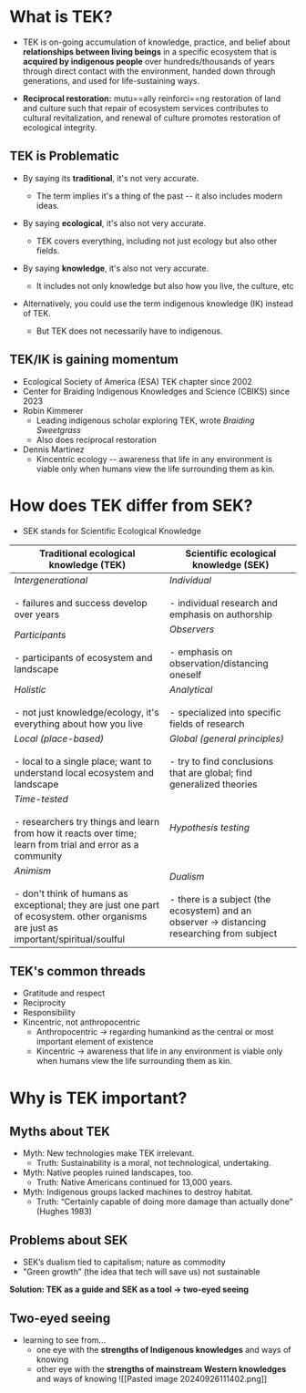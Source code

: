 
# What is TEK?
* TEK is on-going accumulation of knowledge, practice, and belief about **relationships between living beings** in a specific ecosystem that is **acquired by indigenous people** over hundreds/thousands of years through direct contact with the environment, handed down through generations, and used for life-sustaining ways.

* **Reciprocal restoration:** mutu==ally reinforci==ng restoration of land and culture such that repair of ecosystem services contributes to cultural revitalization, and renewal of culture promotes restoration of ecological integrity.

## TEK is Problematic
* By saying its **traditional**, it's not very accurate.
	* The term implies it's a thing of the past -- it also includes modern ideas.
* By saying **ecological**, it's also not very accurate.
	* TEK covers everything, including not just ecology but also other fields.
* By saying **knowledge**, it's also not very accurate.
	* It includes not only knowledge but also how you live, the culture, etc

* Alternatively, you could use the term indigenous knowledge (IK) instead of TEK.
	* But TEK does not necessarily have to indigenous.

## TEK/IK is gaining momentum
* Ecological Society of America (ESA) TEK chapter since 2002
* Center for Braiding Indigenous Knowledges and Science (CBIKS) since 2023
* Robin Kimmerer
	* Leading indigenous scholar exploring TEK, wrote *Braiding Sweetgrass*
	* Also does reciprocal restoration
* Dennis Martinez
	* Kincentric ecology -- awareness that life in any environment is viable only when humans view the life surrounding them as kin. 

# How does TEK differ from SEK?
* SEK stands for Scientific Ecological Knowledge

| Traditional ecological knowledge (TEK)                                                                                                                | Scientific ecological knowledge (SEK)                                                                        |
| ----------------------------------------------------------------------------------------------------------------------------------------------------- | ------------------------------------------------------------------------------------------------------------ |
| *Intergenerational*<br><br>- failures and success develop over years                                                                                  | *Individual*<br><br>- individual research and emphasis on authorship                                         |
| *Participants*<br><br>- participants of ecosystem and landscape                                                                                       | *Observers*<br><br>- emphasis on observation/distancing oneself                                              |
| *Holistic*<br><br>- not just knowledge/ecology, it's everything about how you live                                                                    | *Analytical*<br><br>- specialized into specific fields of research                                           |
| *Local (place-based)*<br><br>- local to a single place; want to understand local ecosystem and landscape                                              | *Global (general principles)*<br><br>- try to find conclusions that are global; find generalized theories    |
| *Time-tested*<br><br>- researchers try things and learn from how it reacts over time; learn from trial and error as a community                       | *Hypothesis testing*                                                                                         |
| *Animism*<br><br>- don't think of humans as exceptional; they are just one part of ecosystem. other organisms are just as important/spiritual/soulful | *Dualism*<br><br>- there is a subject (the ecosystem) and an observer -> distancing researching from subject |


## TEK's common threads
* Gratitude and respect
* Reciprocity
* Responsibility
* Kincentric, not anthropocentric
	* Anthropocentric -> regarding humankind as the central or most important element of existence
	* Kincentric -> awareness that life in any environment is viable only when humans view the life surrounding them as kin. 


# Why is TEK important?

## Myths about TEK
* Myth: New technologies make TEK irrelevant.
	* Truth: Sustainability is a moral, not technological, undertaking.
* Myth: Native peoples ruined landscapes, too.
	* Truth: Native Americans continued for 13,000 years.
* Myth: Indigenous groups lacked machines to destroy habitat.
	* Truth: “Certainly capable of doing more damage than actually done” (Hughes 1983)

## Problems about SEK
* SEK’s dualism tied to capitalism; nature as commodity
* "Green growth” (the idea that tech will save us) not sustainable

**Solution: TEK as a guide and SEK as a tool -> two-eyed seeing**

## Two-eyed seeing
* learning to see from...
	* one eye with the **strengths of Indigenous knowledges** and ways of knowing
	* other eye with the **strengths of mainstream Western knowledges** and ways of knowing
![[Pasted image 20240926111402.png]]




